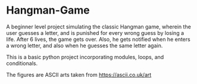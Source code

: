 # Hangman-Game

A beginner level project simulating the classic Hangman game, wherein the user guesses a letter, and is punished for every wrong guess by losing a life. After 6 lives, the game gets over. Also, he gets notified when he enters a wrong letter, and also when he guesses the same letter again.

This is a basic python project incorporating modules, loops, and conditionals.

The figures are ASCII arts taken from https://ascii.co.uk/art
